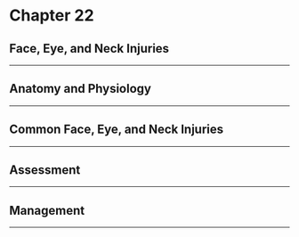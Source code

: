 # Chapter 22
## Face, Eye, and Neck Injuries

---

## Anatomy and Physiology

---

## Common Face, Eye, and Neck Injuries

---

## Assessment

---

## Management

---

